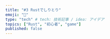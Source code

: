 ```yaml
---
title: "#3 Rustでしりとり"
emoji: "🍑"
type: "tech" # tech: 技術記事 / idea: アイデア
topics: ["Rust", "初心者", "game"]
published: false
---
```

